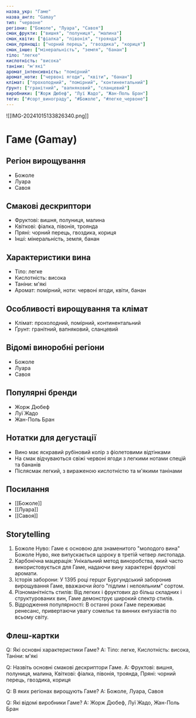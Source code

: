 ```yaml
---
назва_укр: "Гаме"
назва_англ: "Gamay"
тип: "червоне"
регіони: ["Божоле", "Луара", "Савоя"]
смак_фрукти: ["вишня", "полуниця", "малина"]
смак_квіти: ["фіалка", "півонія", "троянда"]
смак_прянощі: ["чорний перець", "гвоздика", "кориця"]
смак_інше: ["мінеральність", "земля", "банан"]
тіло: "легке"
кислотність: "висока"
таніни: "м'які"
аромат_інтенсивність: "помірний"
аромат_ноти: ["червоні ягоди", "квіти", "банан"]
клімат: ["прохолодний", "помірний", "континентальний"]
ґрунт: ["гранітний", "вапняковий", "сланцевий"]
виробники: ["Жорж Дюбеф", "Луї Жадо", "Жан-Поль Бран"]
теги: ["#сорт_винограду", "#Божоле", "#легке_червоне"]
---
```

![[IMG-20241015133826340.png]]
# Гаме (Gamay)

## Регіон вирощування
- Божоле
- Луара
- Савоя

## Смакові дескриптори
- Фруктові: вишня, полуниця, малина
- Квіткові: фіалка, півонія, троянда
- Пряні: чорний перець, гвоздика, кориця
- Інші: мінеральність, земля, банан

## Характеристики вина
- Тіло: легке
- Кислотність: висока
- Таніни: м'які
- Аромат: помірний, ноти: червоні ягоди, квіти, банан

## Особливості вирощування та клімат
- Клімат: прохолодний, помірний, континентальний
- Ґрунт: гранітний, вапняковий, сланцевий

## Відомі виноробні регіони
- Божоле
- Луара
- Савоя

## Популярні бренди
- Жорж Дюбеф
- Луї Жадо
- Жан-Поль Бран

## Нотатки для дегустації
- Вино має яскравий рубіновий колір з фіолетовими відтінками
- На смак відчуваються свіжі червоні ягоди з легкими нотами спецій та бананів
- Післясмак легкий, з вираженою кислотністю та м'якими танінами

## Посилання
- [[Божоле]]
- [[Луара]]
- [[Савоя]]

## Storytelling
1. Божоле Нуво: Гаме є основою для знаменитого "молодого вина" Божоле Нуво, яке випускається щороку в третій четвер листопада.
2. Карбонічна мацерація: Унікальний метод виноробства, який часто використовується для Гаме, надаючи вину характерні фруктові аромати.
3. Історія заборони: У 1395 році герцог Бургундський заборонив вирощування Гаме, вважаючи його "підлим і нелояльним" сортом.
4. Різноманітність стилів: Від легких і фруктових до більш складних і структурованих вин, Гаме демонструє широкий спектр стилів.
5. Відродження популярності: В останні роки Гаме переживає ренесанс, привертаючи увагу сомельє та винних ентузіастів по всьому світу.

## Флеш-картки
Q: Які основні характеристики Гаме?
A: Тіло: легке, Кислотність: висока, Таніни: м'які

Q: Назвіть основні смакові дескриптори Гаме.
A: Фруктові: вишня, полуниця, малина, Квіткові: фіалка, півонія, троянда, Пряні: чорний перець, гвоздика, кориця

Q: В яких регіонах вирощують Гаме?
A: Божоле, Луара, Савоя

Q: Які відомі виробники Гаме?
A: Жорж Дюбеф, Луї Жадо, Жан-Поль Бран
 